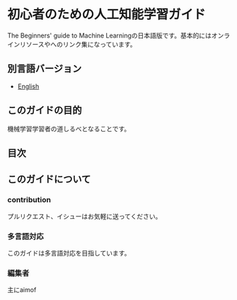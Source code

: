 # 初心者のための人工知能学習ガイド

The Beginners' guide to Machine Learningの日本語版です。基本的にはオンラインリソースやへのリンク集になっています。

## 別言語バージョン

* [English](../README.md)

## このガイドの目的

機械学習学習者の道しるべとなることです。

## 目次




## このガイドについて

### contribution

プルリクエスト、イシューはお気軽に送ってください。

### 多言語対応

このガイドは多言語対応を目指しています。

### 編集者

主にaimof
